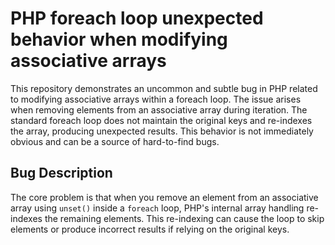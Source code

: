 # PHP foreach loop unexpected behavior when modifying associative arrays
This repository demonstrates an uncommon and subtle bug in PHP related to modifying associative arrays within a foreach loop.  The issue arises when removing elements from an associative array during iteration.  The standard foreach loop does not maintain the original keys and re-indexes the array, producing unexpected results. This behavior is not immediately obvious and can be a source of hard-to-find bugs.

## Bug Description
The core problem is that when you remove an element from an associative array using `unset()` inside a `foreach` loop, PHP's internal array handling re-indexes the remaining elements. This re-indexing can cause the loop to skip elements or produce incorrect results if relying on the original keys.